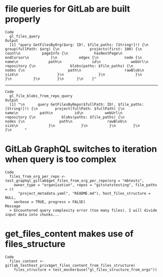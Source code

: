 # file queries for GitLab are built properly

    Code
      gl_files_query
    Output
      [1] "query GetFilesByOrg($org: ID!, $file_paths: [String!]!) {\n            group(fullPath: $org) {\n              projects(first: 100) {\n          count\n          pageInfo {\n            hasNextPage\n            endCursor\n          }\n          edges {\n            node {\n              name\n              path\n              id\n              webUrl\n              repository {\n                blobs(paths: $file_paths) {\n                  nodes {\n                    path\n                    rawBlob\n                    size\n                  }\n                }\n              }\n            }\n          }\n        }\n      }\n    }"

---

    Code
      gl_file_blobs_from_repo_query
    Output
      [1] "\n      query GetFilesByRepo($fullPath: ID!, $file_paths: [String!]!) {\n        project(fullPath: $fullPath) {\n          name\n          path\n          id\n          webUrl\n          repository {\n            blobs(paths: $file_paths) {\n              nodes {\n                path\n                rawBlob\n                size\n              }\n            }\n          }\n        }\n      }\n      "

# GitLab GraphQL switches to iteration when query is too complex

    Code
      files_from_org_per_repo <- test_graphql_gitlab$get_files_from_org_per_repo(org = "mbtests",
        owner_type = "organization", repos = "gitstatstesting", file_paths = c(
          "project_metadata.yaml", "README.md"), host_files_structure = NULL,
        verbose = TRUE, progress = FALSE)
    Message
      > Encountered query complexity error (too many files). I will divide input data into chunks...

# get_files_content makes use of files_structure

    Code
      files_content <- gitlab_testhost_priv$get_files_content_from_files_structure(
        files_structure = test_mocker$use("gl_files_structure_from_orgs"))


